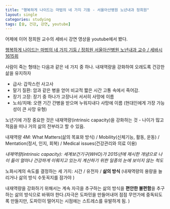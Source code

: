```yaml
---
title: "행복하게 나이드는 마법의 네 가지 기둥 - 서울아산병원 노년내과 정희원"
layout: single
categories: studying
tags: [술, 건강, 강연, youtube]
---
```


어제에 이어 정희원 교수의 세바시 강연 영상을 youtube에서 봤다.

[행복하게 나이드는 마법의 네 가지 기둥 / 정희원 서울아산병원 노년내과 교수 / 세바시 1615회](https://www.youtube.com/watch?v=dupA4Nq0w5A&t=2s)

사람이 죽는 형태는 다음과 같은 네 가지 중 하나. 내재역량을 강화하여 오래도록 건강한 삶을 유지하자

* 급사: 갑작스런 사고사
* 말기 질환: 암과 같은 병을 얻어 비교적 짧은 시간 고통 속에서 죽어감.
* 장기 고장: 장기 중 하나가 고장나서 서서히 사망에 이름
* 노쇠/치매: 오랜 기간 간병을 받으며 누워지내다 사망에 이름 (현대인에게 가장 가능성이 큰 사망 유형)

노년기에 가장 중요한 것은 내재역량(intrinsic capacity)을 강화하는 것 - 나이가 많고 적음을 떠나 거의 삶의 전부라고 할 수 있음.

내재역량 4M: What Matters(삶의 목표와 방식) / Mobility(신체기능, 활동, 운동) / Mentation(정서, 인지, 회복) / Medical issues(건강관리와 의료 이용)

*내재역량(intrinsic capacity): 세계보건기구(WHO)가 2015년에 제시한 개념으로 나이 듦이 얼마나 건강하게 이뤄지고 있는지 계산하기 위한 일종의 눈에 보이지 않는 척도*

노화시계의 속도를 결정하는 세 가지: 시간 / 유전자 / **삶의 방식** (내재역량의 용량을 늘리거나 삶의 방식 수돗꼭지를 잠가야 )

내재역량을 강화하기 위해서는 계속 자극을 추구하는 삶의 방식을 **편안한 불편함**을 추구하는 삶의 방식으로 바꿔야 한다.(자극은 도파민을 만들어내어 점점 무언가에 중독되도록 만들지만, 도파민이 떨어지는 시점에는 스트레스를 유발하게 됨. )

